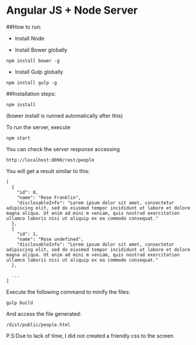 # Angular JS + Node Server

##How to run:

- Install Node

- Install Bower globally
```
npm install bower -g 
```

- Install Gulp globally
```
npm install gulp -g 
```


##Installation steps:
```
npm install 
```
(bower install is runned automatically after this)

To run the server, execute
```
npm start 
```

You can check the server response accessing
```
http://localhost:8090/rest/people
```

You will get a result similar to this:
```
[
  {
    "id": 0,
    "name": "Rose Franklin",
    "disclosableInfo": "Lorem ipsum dolor sit amet, consectetur adipiscing elit, sed do eiusmod tempor incididunt ut labore et dolore magna aliqua. Ut enim ad mini m veniam, quis nostrud exercitation ullamco laboris nisi ut aliquip ex ea commodo consequat."
  },
  {
    "id": 1,
    "name": "Rose undefined",
    "disclosableInfo": "Lorem ipsum dolor sit amet, consectetur adipiscing elit, sed do eiusmod tempor incididunt ut labore et dolore magna aliqua. Ut enim ad mini m veniam, quis nostrud exercitation ullamco laboris nisi ut aliquip ex ea commodo consequat."
  },
  
  ...
]
```

Execute the following command to minify the files:
```
gulp build
```

And access the file generated:
```
/dist/public/people.html
```

P.S:Due to lack of time, I did not created a friendly css to the screen

